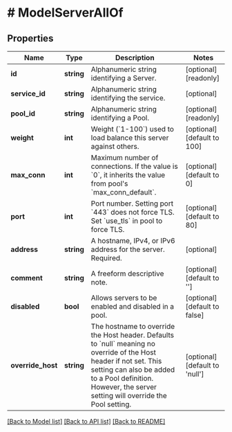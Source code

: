 # # ModelServerAllOf

## Properties

Name | Type | Description | Notes
------------ | ------------- | ------------- | -------------
**id** | **string** | Alphanumeric string identifying a Server. | [optional] [readonly]
**service_id** | **string** | Alphanumeric string identifying the service. | [optional]
**pool_id** | **string** | Alphanumeric string identifying a Pool. | [optional] [readonly]
**weight** | **int** | Weight (&#x60;1-100&#x60;) used to load balance this server against others. | [optional] [default to 100]
**max_conn** | **int** | Maximum number of connections. If the value is &#x60;0&#x60;, it inherits the value from pool&#39;s &#x60;max_conn_default&#x60;. | [optional] [default to 0]
**port** | **int** | Port number. Setting port &#x60;443&#x60; does not force TLS. Set &#x60;use_tls&#x60; in pool to force TLS. | [optional] [default to 80]
**address** | **string** | A hostname, IPv4, or IPv6 address for the server. Required. | [optional]
**comment** | **string** | A freeform descriptive note. | [optional] [default to '']
**disabled** | **bool** | Allows servers to be enabled and disabled in a pool. | [optional] [default to false]
**override_host** | **string** | The hostname to override the Host header. Defaults to &#x60;null&#x60; meaning no override of the Host header if not set. This setting can also be added to a Pool definition. However, the server setting will override the Pool setting. | [optional] [default to 'null']

[[Back to Model list]](../../README.md#models) [[Back to API list]](../../README.md#endpoints) [[Back to README]](../../README.md)
